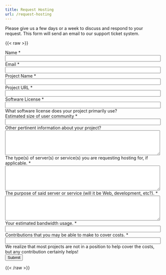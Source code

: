 ```yaml
---
title: Request Hosting
url: /request-hosting
---
```

Please give us a few days or a week to discuss and respond to your request. This form
will send an email to our support ticket system.

{{< raw >}}
<script src="../theme/js/formsender-error.js"></script>
<form class="webform-client-form" enctype="multipart/form-data"
    action="https://formsender.osuosl.org:443" method=post id="webform-client-form-535"
    accept-charset="UTF-8">
    <div class="form-item webform-component webform-component-textfield" id="webform-component-name">
        <label for="edit-submitted-name">Name <span class="form-required" title="This field is required.">*</span></label>
        <input type="text" id="edit-submitted-name" name="name" value="" size="60" maxlength="128" class="form-text" required />
    </div>
    <div class="form-item webform-component webform-component-email" id="webform-component-email">
        <label for="edit-submitted-email">Email <span class="form-required" title="This field is required.">*</span></label>
        <input class="email form-text form-email" required type="email" id="edit-submitted-email" name="email" size="60" />
    </div>
    <div class="form-item webform-component webform-component-textfield" id="webform-component-project">
        <label for="edit-submitted-project">Project Name <span class="form-required" title="This field is required.">*</span></label>
        <input type="text" id="edit-submitted-project" name="project_name" value="" size="60" maxlength="128" class="form-text" required />
    </div>
    <div class="form-item webform-component webform-component-textfield" id="webform-component-project-url">
        <label for="edit-submitted-project-url">Project URL <span class="form-required" title="This field is required.">*</span></label>
        <input type="text" id="edit-submitted-project-url" name="project_url" value="" size="60" maxlength="128" class="form-text" required />
    </div>
    <div class="form-item webform-component webform-component-textfield" id="webform-component-software-license">
        <label for="edit-submitted-software-license">Software License <span class="form-required" title="This field is required.">*</span></label>
        <input type="text" id="edit-submitted-software-license" name="software_license" value="" size="60" maxlength="128" class="form-text" required />
        <div class="description">What software license does your project primarily use?</div>
    </div>
    <div class="form-item webform-component webform-component-textfield"
        id="webform-component-community-size">
        <label for="edit-submitted-community-size">Estimated size of user community <span class="form-required" title="This field is required.">*</span></label>
        <input type="text" id="edit-submitted-community-size" name="est_size_of_user_community" value="" size="60" maxlength="128" class="form-text" required />
    </div>
    <div class="form-item webform-component webform-component-textarea"
        id="webform-component-other-information">
        <label for="edit-submitted-other-information">Other pertinent information about your project?
        </label>
        <div class="form-textarea-wrapper resizable"><textarea id="edit-submitted-other-information" name="other_pertinent_information_about_project" cols="60" rows="5" class="form-textarea"></textarea></div>
    </div>
    <div class="form-item webform-component webform-component-textarea"
        id="webform-component-requested-services-hosting">
        <label for="edit-submitted-requested-services-hosting">The type(s) of server(s) or service(s) you are requesting hosting for, if applicable. <span class="form-required" title="This field is required.">*</span></label>
        <div class="form-textarea-wrapper resizable"><textarea id="edit-submitted-requested-services-hosting" name="requested_services_hosting" cols="60" rows="5" class="form-textarea" required></textarea></div>
    </div>
    <div class="form-item webform-component webform-component-textarea" id="webform-component-service-purpose">
        <label for="edit-submitted-service-purpose">The purpose of said server or service (will it be Web, development, etc?). <span class="form-required" title="This field is required.">*</span></label>
        <div class="form-textarea-wrapper resizable"><textarea id="edit-submitted-service-purpose" name="service_purpose" cols="60" rows="5" class="form-textarea" required></textarea>
        </div>
    </div>
    <div class="form-item webform-component webform-component-textfield" id="webform-component-bandwidth-usage">
        <label for="edit-submitted-bandwidth-usage">Your estimated bandwidth usage. <span class="form-required" title="This field is required.">*</span></label>
        <input type="text" id="edit-submitted-bandwidth-usage" name="estimated_bandwidth_usage" value="" size="60" maxlength="128" class="form-text" required />
    </div>
    <div class="form-item webform-component webform-component-textfield"
        id="webform-component-contributions">
        <label for="edit-submitted-contributions">Contributions that you may be able to make to cover costs. <span class="form-required" title="This field is required.">*</span></label>
        <input type="text" id="edit-submitted-contributions" name="possible_contributions_to_cover_costs" value="" size="60" maxlength="128" class="form-text" required />
        <div class="description">We realize that most projects are not in a position to help cover the costs, but any contribution certainly helps!</div>
    </div>
    <div class="g-recaptcha" data-sitekey="6LeIxAcTAAAAAJcZVRqyHh71UMIEGNQ_MXjiZKhI"></div>
    <!-- Formsender Settings -->
    <input type="hidden" name="last_name" value="" />
    <input type="hidden" name="token"
        value="15674hsda//*q23%^13jnxccv3ds54sa4g4sa532323!OoRdsfISDIdks38*(dsfjk)aS" />
    <!-- The following must be set to http://www.osuosl.org/request-hosting in production -->
    <input type="hidden" name="redirect" value="/form-submitted" />
    <input type="hidden" name="mail_subject_prefix" value="New Hosting Request" />
    <input type="hidden" name="mail_subject_key" value="project_name" />
    <input type="hidden" name="send_to" value="HostingRequests" />
    <!-- /Formsender Settings -->
    <div class="form-actions form-wrapper" id="edit-actions">
        <input type="submit" id="edit-submit" name="op" value="Submit" class="form-submit" />
    </div>
</form>
{{< /raw >}}